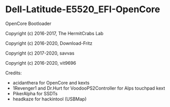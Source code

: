 # Dell-Latitude-E5520_EFI-OpenCore
OpenCore Bootloader

Copyright (c) 2016-2017, The HermitCrabs Lab

Copyright (c) 2016-2020, Download-Fritz

Copyright (c) 2017-2020, savvas

Copyright (c) 2016-2020, vit9696

Credits:
- acidanthera for OpenCore and kexts
- 1Revenger1 and Dr.Hurt for VoodooPS2Controller for Alps touchpad kext
- PikerAlpha for SSDTs
- headkaze for hackintool (USBMap)
